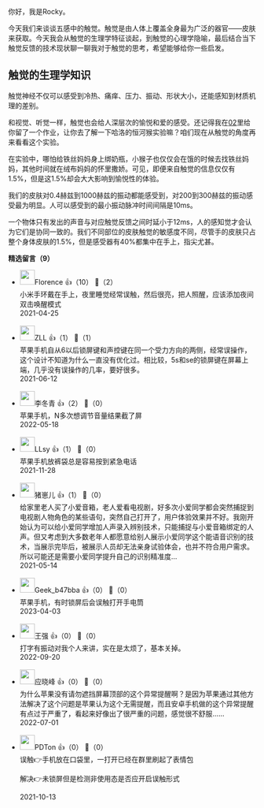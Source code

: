 你好，我是Rocky。

今天我们来谈谈五感中的触觉。触觉是由人体上覆盖全身最为广泛的器官——皮肤来获取。今天我会从触觉的生理学特征谈起，到触觉的心理学隐喻，最后结合当下触觉反馈的技术现状聊一聊我对于触觉的思考，希望能够给你一些启发。

## 触觉的生理学知识

触觉神经不仅可以感受到冷热、痛痒、压力、振动、形状大小，还能感知到材质机理的差别。

和视觉、听觉一样，触觉也会给人深层次的愉悦和爱的感受。还记得我在[02](https://time.geekbang.org/column/article/345067)里给你留了一个作业，让你去了解一下哈洛的恒河猴实验嘛？咱们现在从触觉的角度再来看看这个实验。

在实验中，哪怕给铁丝妈妈身上绑奶瓶，小猴子也仅仅会在饿的时候去找铁丝妈妈，其他时间就在绒布妈妈的怀里撒娇。可见，即便来自触觉的信息仅仅有1.5%，但是这1.5%却会大大影响到愉悦性的体验。

我们的皮肤对0.4赫兹到1000赫兹的振动都能感受到，对200到300赫兹的振动感受最为明显。人可以感受到的最小振动脉冲时间间隔是10ms。

一个物体只有发出的声音与对应触觉反馈之间时延小于12ms，人的感知觉才会认为它们是协同一致的。我们不同部位的皮肤触觉的敏感度不同，尽管手的皮肤只占整个身体皮肤的1.5%，但是感受器有40%都集中在手上，指尖尤甚。
<div><strong>精选留言（9）</strong></div><ul>
<li><img src="http://thirdwx.qlogo.cn/mmopen/vi_32/DYAIOgq83er6wXiadpibxBogLbd3MYS2y1zfQdwTqZxx4iaRGfRoSQe7S7J7ibS4nHVrMJaHGQofnUQZnC0KnmrNqw/132" width="30px"><span>Florence</span> 👍（10） 💬（2）<div>小米手环戴在手上，夜里睡觉经常误触，然后很亮，把人照醒，应该添加夜间双击唤醒模式</div>2021-04-25</li><br/><li><img src="https://static001.geekbang.org/account/avatar/00/28/86/c5/b8efbb2f.jpg" width="30px"><span>ZLL</span> 👍（1） 💬（1）<div>苹果手机自从6以后锁屏键和声控键在同一个受力方向的两侧，经常误操作，这个设计不知道为什么一直没有优化过。相比较，5s和se的锁屏键在屏幕上端，几乎没有误操作的几率，要好很多。</div>2021-06-12</li><br/><li><img src="" width="30px"><span>李冬青</span> 👍（2） 💬（0）<div>苹果手机，N多次想调节音量结果截了屏</div>2022-05-18</li><br/><li><img src="https://static001.geekbang.org/account/avatar/00/2b/81/8f/104bba88.jpg" width="30px"><span>LLsy</span> 👍（1） 💬（0）<div>苹果手机放裤袋总是容易按到紧急电话</div>2021-11-28</li><br/><li><img src="https://static001.geekbang.org/account/avatar/00/27/f7/9e/436e17b4.jpg" width="30px"><span>猪崽儿</span> 👍（1） 💬（0）<div>给家里老人买了小爱音箱，老人爱看电视剧，好多次小爱同学都会突然捕捉到电视剧人物角色的某些语句，突然自己打开了，用户体验效果并不好。我刚开始认为可以给小爱同学增加人声录入辨别技术，只能捕捉与小爱音箱绑定的人声。但又考虑到大多数老年人都愿意给别人展示小爱同学这个能语音识别的技术，当展示完毕后，被展示人员却无法亲身试验体会，也并不符合用户需求。所以可能还是需要小爱同学提升自己的识别精准度...</div>2021-05-14</li><br/><li><img src="" width="30px"><span>Geek_b47bba</span> 👍（0） 💬（0）<div>苹果手机，有时锁屏后会误触打开手电筒</div>2023-04-03</li><br/><li><img src="" width="30px"><span>王强</span> 👍（0） 💬（0）<div>打字有振动对我个人来讲，实在是太烦了，基本关掉。</div>2022-09-20</li><br/><li><img src="" width="30px"><span>应晓峰</span> 👍（0） 💬（0）<div>为什么苹果没有请勿遮挡屏幕顶部的这个异常提醒啊？是因为苹果通过其他方法解决了这个问题是苹果认为这个无需提醒，而且安卓手机做的这个异常提醒有点过于严重了，看起来好像出了很严重的问题，感觉很不舒服……</div>2022-07-01</li><br/><li><img src="https://static001.geekbang.org/account/avatar/00/2a/99/7e/0f952973.jpg" width="30px"><span>PDTon</span> 👍（0） 💬（0）<div>误触👉手机放在口袋里，一打开已经在群里刷起了表情包

解决👉未锁屏但是检测非使用态是否应开启误触形式</div>2021-10-13</li><br/>
</ul>
